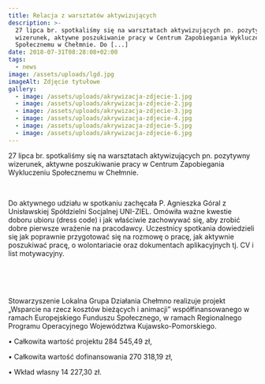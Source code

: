 ```yaml
---
title: Relacja z warsztatów aktywizujących
description: >-
  27 lipca br. spotkaliśmy się na warsztatach aktywizujących pn. pozytywny
  wizerunek, aktywne poszukiwanie pracy w Centrum Zapobiegania Wykluczeniu
  Społecznemu w Chełmnie. Do [...]
date: 2018-07-31T08:28:08+02:00
tags:
  - news
image: /assets/uploads/lgd.jpg
imageAlt: Zdjęcie tytułowe
gallery:
  - image: /assets/uploads/akrywizacja-zdjecie-1.jpg
  - image: /assets/uploads/akrywizacja-zdjecie-2.jpg
  - image: /assets/uploads/akrywizacja-zdjecie-3.jpg
  - image: /assets/uploads/akrywizacja-zdjecie-4.jpg
  - image: /assets/uploads/akrywizacja-zdjecie-5.jpg
  - image: /assets/uploads/akrywizacja-zdjecie-6.jpg
---
```

27 lipca br. spotkaliśmy się na warsztatach aktywizujących pn. pozytywny wizerunek, aktywne poszukiwanie pracy w Centrum Zapobiegania Wykluczeniu Społecznemu w Chełmnie.

<br>

Do aktywnego udziału w spotkaniu zachęcała P. Agnieszka Góral z Unisławskiej Spółdzielni Socjalnej UNI-ZIEL. Omówiła ważne kwestie doboru ubioru (dress code) i jak właściwie zachowywać się, aby zrobić dobre pierwsze wrażenie na pracodawcy. Uczestnicy spotkania  dowiedzieli się jak poprawnie przygotować się na rozmowę o pracę, jak aktywnie poszukiwać pracę, o wolontariacie oraz dokumentach aplikacyjnych tj. CV i list motywacyjny.

<br>

<br>

<br>

Stowarzyszenie Lokalna Grupa Działania Chełmno realizuje projekt „Wsparcie na rzecz kosztów bieżących i animacji” współfinansowanego w ramach Europejskiego Funduszu Społecznego, w ramach Regionalnego Programu Operacyjnego Województwa Kujawsko-Pomorskiego.



• Całkowita wartość projektu 284 545,49 zł,



• Całkowita wartość dofinansowania 270 318,19 zł,



• Wkład własny 14 227,30 zł.
